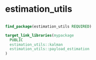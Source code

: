 # estimation_utils
```cmake

find_package(estimation_utils REQUIRED)

target_link_libraries(mypackage 
  PUBLIC 
  estimation_utils::kalman 
  estimation_utils::payload_estimation
)

```
